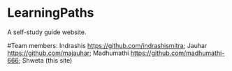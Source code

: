 # LearningPaths
A self-study guide website.


#Team members:
Indrashis https://github.com/indrashismitra;
Jauhar https://github.com/majauhar;
Madhumathi https://github.com/madhumathi-666;
Shweta (this site)
